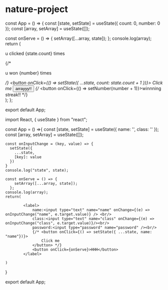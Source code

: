 # nature-project
const App = () => {
  const [state, setState] = useState({ count: 0, number: 0 });
  const [array, setArray] = useState([]);

  const onServe = () => {
    setArray([...array, state]);
  };
console.log(array);
  return (
    <div>
      <p>u clicked {state.count} times </p>
      {/* <p>u won {number} times </p> */}
      <button onClick={() => setState({ ...state, count: state.count + 1 })}>
        Click me
      </button>
      <button onClick={onServe}>arrayyy!!</button>
      {/* <button onClick={() => setNumber(number + 1)}>winnning streak!!</button> */}
    </div>
  );
};

export default App;


import React, { useState } from "react";

const App = () =>{
    const [state, setState] = useState({ name: '', class: '' });
    const [array, setArray] = useState([]);

    const onInputChange = (key, value) => {
      setState({
        ...state,
        [key]: value
      })
    }
    console.log("state", state);

    const onServe = () => {
        setArray([...array, state]);
      };
    console.log(array);
    return(
        
            <label>
                name:<input type="text" name="name" onChange={(e) => onInputChange("name", e.target.value)} /> <br/>
                class:<input type="text" name="class" onChange={(e) => onInputChange("class", e.target.value)}/><br/>
                password:<input type="password" name="password" /><br/>
                {/* <button onClick={() => setState({ ...state, name: "name"})}>
                    Click me
                </button> */}
                <button onClick={onServe}>HHH</button>
            </label>
        
    )
}

export default App;
